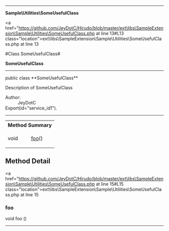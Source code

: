 
- - -

**Sample\Utilities\SomeUsefulClass**


<a href="https://github.com/JeyDotC/Hirudo/blob/master/ext\libs\SampleExtension\Sample\Utilities\SomeUsefulClass.php at line 13#L13 class="location">ext\libs\SampleExtension\Sample\Utilities\SomeUsefulClass.php at line 13</a>

#Class SomeUsefulClass#

**SomeUsefulClass**




- - -

<p class="signature">public  class **SomeUsefulClass**</p>

<div class="comment" id="overview_description"><p>Description of SomeUsefulClass</p></div>

<dl>
<dt>Author:</dt>
<dd>JeyDotC</dd>
<dt>Export(id="service_id1").</dt>
</dl>


- - -

<table id="summary_method">
<tr><th colspan="2">Method Summary</th></tr>
<tr>
<td><span class='k'></span> <span class='nx'>void</span></td>
<td class="description"><p class="name"><a href="#foo">foo</a>()</p></td>
</tr>
</table>

<h2 id="detail_method">Method Detail</h2>

<a href="https://github.com/JeyDotC/Hirudo/blob/master/ext\libs\SampleExtension\Sample\Utilities\SomeUsefulClass.php at line 15#L15 class="location">ext\libs\SampleExtension\Sample\Utilities\SomeUsefulClass.php at line 15</a>

<h3 id="foo()">foo</h3>
<span class='k'></span> <span class='nx'>void</span> <span class='nf'>foo</span> ()

<div class="details">
</div>

- - -

